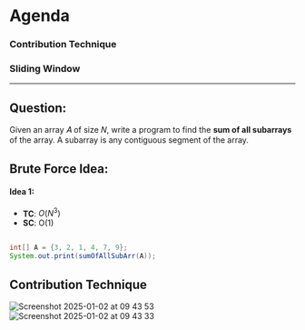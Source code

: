 # Agenda

### Contribution Technique
### Sliding Window

-----

## Question:

Given an array 𝐴 of size 𝑁, write a program to find the **sum of all subarrays** of the array. A subarray is any contiguous segment of the array.

## Brute Force Idea:

#### Idea 1:

- **TC**: $O(N^{3})$
- **SC**: O(1)


```java

int[] A = {3, 2, 1, 4, 7, 9};
System.out.print(sumOfAllSubArr(A));

```

## Contribution Technique

![Screenshot 2025-01-02 at 09 43 53](https://github.com/user-attachments/assets/2a66e328-d8bb-406b-8ab2-3c8c51ed6960)
![Screenshot 2025-01-02 at 09 43 33](https://github.com/user-attachments/assets/57a2da0a-b309-4317-812f-79a4bcdacdf3)
